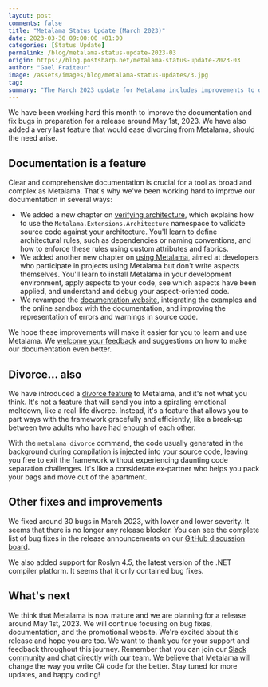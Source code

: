 ```yaml
---
layout: post
comments: false
title: "Metalama Status Update (March 2023)"
date: 2023-03-30 09:00:00 +01:00
categories: [Status Update]
permalink: /blog/metalama-status-update-2023-03
origin: https://blog.postsharp.net/metalama-status-update-2023-03
author: "Gael Fraiteur"
image: /assets/images/blog/metalama-status-updates/3.jpg
tag: 
summary: "The March 2023 update for Metalama includes improvements to documentation, the introduction of a 'divorce feature' for easy disengagement, support for Roslyn 4.5, and bug fixes. The team is planning a release around May 1st, 2023. "
---
```


We have been working hard this month to improve the documentation and fix bugs in preparation for a release around May 1st, 2023. We have also added a very last feature that would ease divorcing from Metalama, should the need arise.

## Documentation is a feature

Clear and comprehensive documentation is crucial for a tool as broad and complex as Metalama. That's why we've been working hard to improve our documentation in several ways:

- We added a new chapter on [verifying architecture](https://doc.metalama.net/conceptual/architecture), which explains how to use the `Metalama.Extensions.Architecture` namespace to validate source code against your architecture. You'll learn to define architectural rules, such as dependencies or naming conventions, and how to enforce these rules using custom attributes and fabrics.
- We added another new chapter on [using Metalama](https://doc.metalama.net/conceptual/using), aimed at developers who participate in projects using Metalama but don't write aspects themselves. You'll learn to install Metalama in your development environment, apply aspects to your code, see which aspects have been applied, and understand and debug your aspect-oriented code.
- We revamped the [documentation website](https://doc.metalama.net), integrating the examples and the online sandbox with the documentation, and improving the representation of errors and warnings in source code.

We hope these improvements will make it easier for you to learn and use Metalama. We [welcome your feedback](https://www.postsharp.net/slack) and suggestions on how to make our documentation even better.

## Divorce... also

We have introduced a [divorce feature](https://doc.metalama.net/conceptual/divorcing) to Metalama, and it's not what you think. It's not a feature that will send you into a spiraling emotional meltdown, like a real-life divorce. Instead, it's a feature that allows you to part ways with the framework gracefully and efficiently, like a break-up between two adults who have had enough of each other.

With the `metalama divorce` command, the code usually generated in the background during compilation is injected into your source code, leaving you free to exit the framework without experiencing daunting code separation challenges. It's like a considerate ex-partner who helps you pack your bags and move out of the apartment.


## Other fixes and improvements

We fixed around 30 bugs in March 2023, with lower and lower severity. It seems that there is no longer any release blocker. You can see the complete list of bug fixes in the release announcements on our [GitHub discussion board](https://github.com/metalama/Metalama/discussions/categories/announcements). 

We also added support for Roslyn 4.5, the latest version of the .NET compiler platform. It seems that it only contained bug fixes.

## What's next

We think that Metalama is now mature and we are planning for a release around May 1st, 2023. We will continue focusing on bug fixes, documentation, and the promotional website. We're excited about this release and hope you are too. We want to thank you for your support and feedback throughout this journey. Remember that you can join our [Slack community](https://www.postsharp.net/slack) and chat directly with our team. We believe that Metalama will change the way you write C# code for the better. Stay tuned for more updates, and happy coding!

